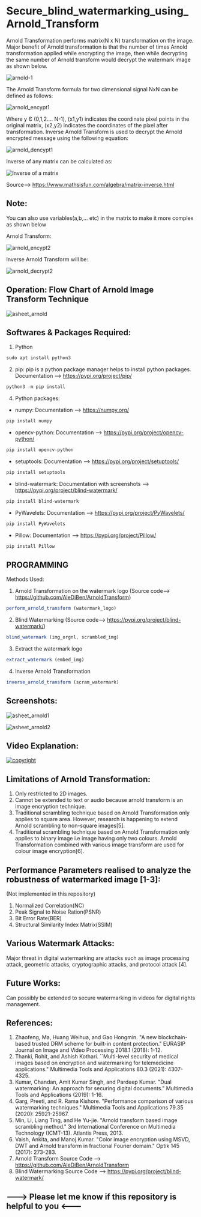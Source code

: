# Secure_blind_watermarking_using_Arnold_Transform
Arnold Transformation performs matrix(N x N) transformation on the image. Major benefit of Arnold transformation is that the number of times Arnold transformation applied while encrypting the image, then while decrypting the same number of Arnold transform would decrypt the watermark image as shown below.

![arnold-1](https://user-images.githubusercontent.com/25420334/124324974-7ee3ad80-dba1-11eb-925b-71bf2b79357e.jpg)

The Arnold Transform formula for two dimensional signal NxN can be defined as follows:

![arnold_encypt1](https://user-images.githubusercontent.com/25420334/124325380-1a751e00-dba2-11eb-8a36-a769bb328c41.jpg)

Where y Є (0,1,2…. N-1), (x1,y1) indicates the coordinate pixel points in the original matrix, (x2,y2) indicates the coordinates of the pixel after transformation. Inverse Arnold Transform is used to decrypt the Arnold encrypted message using the following equation:

![arnold_dencypt1](https://user-images.githubusercontent.com/25420334/124325447-3ed0fa80-dba2-11eb-8100-b91e1cc08936.jpg)

Inverse of any matrix can be calculated as:

![Inverse of a matrix](https://user-images.githubusercontent.com/25420334/124325610-95d6cf80-dba2-11eb-9cd3-7fd9889f8387.png)

Source--> https://www.mathsisfun.com/algebra/matrix-inverse.html

## Note: 
You can also use variables(a,b,... etc) in the matrix to make it more complex as shown below

Arnold Transform:

![arnold_encypt2](https://user-images.githubusercontent.com/25420334/124325958-3cbb6b80-dba3-11eb-99c7-bae1570102b8.jpg)

Inverse Arnold Transform will be:

![arnold_decrypt2](https://user-images.githubusercontent.com/25420334/124326020-5d83c100-dba3-11eb-9ba9-6640b884a9ff.jpg)

## Operation: Flow Chart of Arnold Image Transform Technique

![asheet_arnold](https://user-images.githubusercontent.com/25420334/124326389-e4389e00-dba3-11eb-96aa-492309155846.png)

## Softwares & Packages Required:

1. Python
```javascript
sudo apt install python3
```
2. pip: pip is a python package manager helps to install python packages. Documentation --> https://pypi.org/project/pip/
```javascript
python3 -m pip install
```
4. Python packages:
- numpy: Documentation --> https://numpy.org/
```javascript
pip install numpy
```
- opencv-python: Documentation --> https://pypi.org/project/opencv-python/
```javascript
pip install opencv-python
```
- setuptools: Documentation --> https://pypi.org/project/setuptools/
```javascript
pip install setuptools
```
- blind-watermark: Documentation with screenshots --> https://pypi.org/project/blind-watermark/
```javascript
pip install blind-watermark
```
- PyWavelets: Documentation --> https://pypi.org/project/PyWavelets/
```javascript
pip install PyWavelets
```
- Pillow: Documentation --> https://pypi.org/project/Pillow/
```javascript
pip install Pillow
```

## PROGRAMMING

Methods Used:
1. Arnold Transformation on the watermark logo (Source code--> https://github.com/AleDiBen/ArnoldTransform)
```javascript
perform_arnold_transform (watermark_logo)
```
2. Blind Watermarking (Source code--> https://pypi.org/project/blind-watermark/)
```javascript
blind_watermark (img_orgnl, scrambled_img)
```
3. Extract the watermark logo
```javascript
extract_watermark (embed_img)
```
4. Inverse Arnold Transformation
```javascript
inverse_arnold_transform (scram_watermark)
```
## Screenshots:

![asheet_arnold1](https://user-images.githubusercontent.com/25420334/124364394-ddbb2c80-dc5e-11eb-9ba5-310d9e044eb9.jpg)

![asheet_arnold2](https://user-images.githubusercontent.com/25420334/124364401-ef9ccf80-dc5e-11eb-8384-b6b70c851391.jpg)

## Video Explanation:

[![copyright](https://user-images.githubusercontent.com/25420334/139588979-a37a16b9-3aa4-4096-9d24-46ee78b0ceb5.png)](https://youtu.be/p7pHT9tVIn0) </br>

## Limitations of Arnold Transformation:
1.	Only restricted to 2D images.
2.	Cannot be extended to text or audio because arnold transform is an image encryption technique.
3.	Traditional scrambling technique based on Arnold Transformation only applies to square area. However, research is happening to extend Arnold scrambling to non-square images[5].
4.	Traditional scrambling technique based on Arnold Transformation only applies to binary image i.e image having only two colours. Arnold Transformation combined with various  image transform are used for colour image encryption[6].

## Performance Parameters realised to analyze the robustness of watermarked image [1-3]:
(Not implemented in this repository)
1. Normalized Correlation(NC)
2. Peak Signal to Noise Ration(PSNR)
3. Bit Error Rate(BER)
4. Structural Similarity Index Matrix(SSIM)

## Various Watermark Attacks:
Major threat in digital watermarking are attacks such as image processing attack, geometric attacks, cryptographic attacks, and protocol attack [4].

## Future Works:
Can possibly be extended to secure watermarking in videos for digital rights management.

## References:
1.	Zhaofeng, Ma, Huang Weihua, and Gao Hongmin. "A new blockchain-based trusted DRM scheme for built-in content protection." EURASIP Journal on Image and Video Processing 2018.1 (2018): 1-12.
2.	Thanki, Rohit, and Ashish Kothari. ``Multi-level security of medical images based on encryption and watermarking for telemedicine applications." Multimedia Tools and Applications 80.3 (2021): 4307-4325.
3.	Kumar, Chandan, Amit Kumar Singh, and Pardeep Kumar. "Dual watermarking: An approach for securing digital documents." Multimedia Tools and Applications (2019): 1-16.
4.	Garg, Preeti, and R. Rama Kishore. "Performance comparison of various watermarking techniques." Multimedia Tools and Applications 79.35 (2020): 25921-25967.
5.	Min, Li, Liang Ting, and He Yu-jie. "Arnold transform based image scrambling method." 3rd International Conference on Multimedia Technology (ICMT-13). Atlantis Press, 2013.
6.	Vaish, Ankita, and Manoj Kumar. "Color image encryption using MSVD, DWT and Arnold transform in fractional Fourier domain." Optik 145 (2017): 273-283.
7.	Arnold Transform Source Code --> https://github.com/AleDiBen/ArnoldTransform
8.	Blind Watermarking Source Code --> https://pypi.org/project/blind-watermark/

## ---> Please let me know if this repository is helpful to you <---
